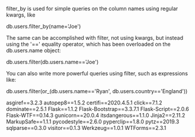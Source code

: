  

filter_by is used for simple queries on the column names using regular kwargs, like

db.users.filter_by(name='Joe')

The same can be accomplished with filter, not using kwargs, but instead using the '==' equality operator, which has been overloaded on the db.users.name object:

db.users.filter(db.users.name=='Joe')

You can also write more powerful queries using filter, such as expressions like:

db.users.filter(or_(db.users.name=='Ryan', db.users.country=='England'))



asgiref==3.2.3
autopep8==1.5.2
certifi==2020.4.5.1
click==7.1.2
dominate==2.5.1
Flask==1.1.2
Flask-Bootstrap==3.3.7.1
Flask-Script==2.0.6
Flask-WTF==0.14.3
gunicorn==20.0.4
itsdangerous==1.1.0
Jinja2==2.11.2
MarkupSafe==1.1.1
pycodestyle==2.6.0
pyperclip==1.8.0
pytz==2019.3
sqlparse==0.3.0
visitor==0.1.3
Werkzeug==1.0.1
WTForms==2.3.1